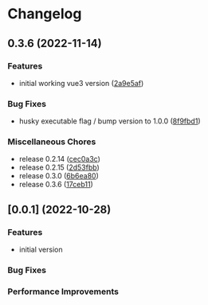 # Changelog

## 0.3.6 (2022-11-14)


### Features

* initial working vue3 version ([2a9e5af](https://github.com/boindil/vue-file-agent-next/commit/2a9e5af164f2eaf49503c87e280ea00a7bfb1dbd))


### Bug Fixes

* husky executable flag / bump version to 1.0.0 ([8f9fbd1](https://github.com/boindil/vue-file-agent-next/commit/8f9fbd1c4dea5056d9096f03663139553df6e306))


### Miscellaneous Chores

* release 0.2.14 ([cec0a3c](https://github.com/boindil/vue-file-agent-next/commit/cec0a3cc70385d434bb5ee6112aa4f03ea617b52))
* release 0.2.15 ([2d53fbb](https://github.com/boindil/vue-file-agent-next/commit/2d53fbbb6596a9a1302d3bc3a32a1b55708eb4e3))
* release 0.3.0 ([6b6ea80](https://github.com/boindil/vue-file-agent-next/commit/6b6ea80775b533430fc9b8ca25d4ab9837241dcd))
* release 0.3.6 ([17ceb11](https://github.com/boindil/vue-file-agent-next/commit/17ceb11477897bdd44e7545a3710dc169703ff7f))

## [0.0.1] (2022-10-28)

### Features

* initial version

### Bug Fixes


### Performance Improvements
